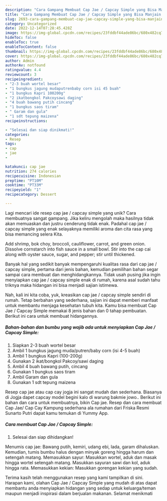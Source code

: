 ```yaml
---
description: "Cara Gampang Membuat Cap Jae / Capcay Simple yang Bisa Manjain Lidah"
title: "Cara Gampang Membuat Cap Jae / Capcay Simple yang Bisa Manjain Lidah"
slug: 2693-cara-gampang-membuat-cap-jae-capcay-simple-yang-bisa-manjain-lidah
category: Uncategorized
date: 2022-12-14T07:28:45.428Z
image: https://img-global.cpcdn.com/recipes/23fddbf44ade86bc/680x482cq70/cap-jae-capcay-simple-foto-resep-utama.jpg
hideToc: false
enableToc: true
enableTocContent: false
thumbnail: https://img-global.cpcdn.com/recipes/23fddbf44ade86bc/680x482cq70/cap-jae-capcay-simple-foto-resep-utama.jpg
cover: https://img-global.cpcdn.com/recipes/23fddbf44ade86bc/680x482cq70/cap-jae-capcay-simple-foto-resep-utama.jpg
author: Admin
authorAv: notfound
ratingvalue: 4.4
reviewcount: 3
recipeingredient:
- "2-3 buah wortel besar"
- "1 bungkus jagung mudaputrenbaby corn isi 45 buah"
- "1 bungkus Kapri 100200g"
- "2 ikatbongkol Pakcoysawi daging"
- "4 buah bawang putih cincang"
- "1 bungkus saos tiram"
- " Garam dan gula"
- "1 sdt tepung maizena"
recipeinstructions:

- "Selesai dan siap dinikmati!"
categories:
- Resep
tags:
- cap
- jae
- 

katakunci: cap jae  
nutrition: 274 calories
recipecuisine: Indonesian
preptime: "PT10M"
cooktime: "PT33M"
recipeyield: "1"
recipecategory: Dessert

---
```





Lagi mencari ide resep cap jae / capcay simple yang unik? Cara membuatnya sangat gampang. Jika keliru mengolah maka hasilnya tidak akan memuaskan dan justru cenderung tidak enak. Padahal cap jae / capcay simple yang enak selayaknya memiliki aroma dan cita rasa yang bisa memancing selera Kita.





Add shrimp, bok choy, broccoli, cauliflower, carrot, and green onion. Dissolve cornstarch into fish sauce in a small bowl. Stir into the cap cai along with oyster sauce, sugar, and pepper; stir until thickened.

Banyak hal yang sedikit banyak mempengaruhi kualitas rasa dari cap jae / capcay simple, pertama dari jenis bahan, kemudian pemilihan bahan segar sampai cara membuat dan menghidangkannya. Tidak usah pusing jika ingin menyiapkan cap jae / capcay simple enak di rumah, karena asal sudah tahu triknya maka hidangan ini bisa menjadi sajian istimewa.






Nah, kali ini kita coba, yuk, kreasikan cap jae / capcay simple sendiri di rumah. Tetap berbahan yang sederhana, sajian ini dapat memberi manfaat untuk membantu menjaga kesehatan tubuh kita. Kamu bisa membuat Cap Jae / Capcay Simple memakai 8 jenis bahan dan 0 tahap pembuatan. Berikut ini cara untuk membuat hidangannya.

<!--inarticleads1-->

##### Bahan-bahan dan bumbu yang wajib ada untuk menyiapkan Cap Jae / Capcay Simple:

1. Siapkan 2-3 buah wortel besar
1. Ambil 1 bungkus jagung muda/putren/baby corn (isi 4-5 buah)
1. Ambil 1 bungkus Kapri (100-200g)
1. Gunakan 2 ikat/bongkol Pakcoy/sawi daging
1. Ambil 4 buah bawang putih, cincang
1. Gunakan 1 bungkus saos tiram
1. Ambil  Garam dan gula
1. Gunakan 1 sdt tepung maizena


Resep cap jae atau cap cay jogja ini sangat mudah dan sederhana. Biasanya di Jogja dapet capcay model begini kalo di warung bakmie jowo.. Berikut ini bahan dan cara untuk membuatnya, bikin Cap jae. Resep dan cara membuat Cap Jae/ Cap Cay Kampung sederhana ala rumahan dari Friska Resmi Sunarto Putri dapat kamu temukan di Yummy App. 

<!--inarticleads2-->

##### Cara membuat Cap Jae / Capcay Simple:


1. Selesai dan siap dihidangkan!

Menumis cap jae: Bawang putih, kemiri, udang ebi, lada, garam dihaluskan. Kemudian, tumis bumbu halus dengan minyak goreng hingga harum dan setengah matang. Memasukkan sayur: Masukkan wortel, aduk dan masak hingga wortel setengah matang. Masukkan sayuran sawi dan kol, aduk hingga rata. Memasukkan kekian: Masukkan gorengan kekian yang sudah. 

Terima kasih telah menggunakan resep yang kami tampilkan di sini. Harapan kami, olahan Cap Jae / Capcay Simple yang mudah di atas dapat membantu anda menyiapkan hidangan yang sedap untuk keluarga/teman maupun menjadi inspirasi dalam berjualan makanan. Selamat menikmati
